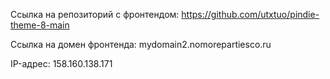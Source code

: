 Ссылка на репозиторий с фронтендом: https://github.com/utxtuo/pindie-theme-8-main

Ссылка на домен фронтенда: mydomain2.nomorepartiesco.ru

IP-адрес: 158.160.138.171